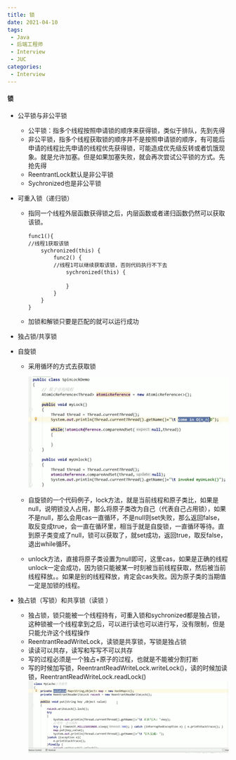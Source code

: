 ```yaml
---
title: 锁
date: 2021-04-10
tags:
 - Java
 - 后端工程师
 - Interview
 - JUC
categories:
 - Interview
---
```


#### 锁

* 公平锁与非公平锁

  * 公平锁：指多个线程按照申请锁的顺序来获得锁，类似于排队，先到先得
  * 非公平锁，指多个线程获取锁的顺序并不是按照申请锁的顺序，有可能后申请的线程比先申请的线程优先获得锁，可能造成优先级反转或者饥饿现象。就是允许加塞。但是如果加塞失败，就会再次尝试公平锁的方式。先抢先得
  * ReentrantLock默认是非公平锁
  * Sychronized也是非公平锁

* 可重入锁（递归锁）

  * 指同一个线程外层函数获得锁之后，内层函数或者递归函数仍然可以获取该锁。

    ```
    func1(){
    //线程1获取该锁
    	sychronized(this) {
    		func2() {
    		//线程1可以继续获取该锁，否则代码执行不下去
    			sychronized(this) {

    			}
    		}
    	}
    }
    ```

  * 加锁和解锁只要是匹配的就可以运行成功

* 独占锁/共享锁

* 自旋锁

  * 采用循环的方式去获取锁

    ![image-20210406223730094](https://raw.githubusercontent.com/ChenforCode/chen-imagebed/master/img/20210406223730.png)

  * 自旋锁的一个代码例子，lock方法，就是当前线程和原子类比，如果是null，说明锁没人占用，那么将原子类改为自己（代表自己占用锁），如果不是null，那么会用cas一直循环，不是null则set失败，那么返回false，取反变成true，会一直在循环里，相当于就是自旋锁，一直循环等待。直到原子类变成了null，锁可以获取了，就set成功，返回true，取反false，退出while循环。

  * unlock方法，直接将原子类设置为null即可，这里cas，如果是正确的线程unlock一定会成功，因为锁只能被某一时刻被当前线程获取，然后被当前线程释放。。如果是别的线程释放，肯定会cas失败。因为原子类的当期值一定是加锁的线程。

* 独占锁（写锁）和共享锁（读锁 ）

  * 独占锁，锁只能被一个线程持有，可重入锁和sychronized都是独占锁，这种锁被一个线程拿到之后，可以进行读也可以进行写，没有限制，但是只能允许这个线程操作
  * ReentrantReadWriteLock，读锁是共享锁，写锁是独占锁
  * 读读可以共存，读写和写写不可以共存
  * 写的过程必须是一个独占+原子的过程，也就是不能被分割打断
  * 写的时候加写锁，ReentrantReadWriteLock.writeLock()，读的时候加读锁，ReentrantReadWriteLock.readLock()![image-20210410152324988](https://raw.githubusercontent.com/ChenforCode/chen-imagebed/master/img/20210410152325.png)
